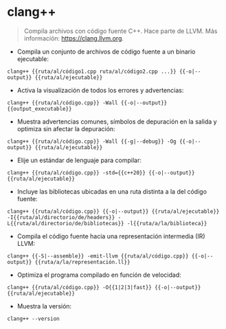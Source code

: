 # clang++

> Compila archivos con código fuente C++.
> Hace parte de LLVM.
> Más información: <https://clang.llvm.org>.

- Compila un conjunto de archivos de código fuente a un binario ejecutable:

`clang++ {{ruta/al/código1.cpp ruta/al/código2.cpp ...}} {{-o|--output}} {{ruta/al/ejecutable}}`

- Activa la visualización de todos los errores y advertencias:

`clang++ {{ruta/al/código.cpp}} -Wall {{-o|--output}} {{output_executable}}`

- Muestra advertencias comunes, símbolos de depuración en la salida y optimiza sin afectar la depuración:

`clang++ {{ruta/al/código.cpp}} -Wall {{-g|--debug}} -Og {{-o|--output}} {{ruta/al/ejecutable}}`

- Elije un estándar de lenguaje para compilar:

`clang++ {{ruta/al/código.cpp}} -std={{c++20}} {{-o|--output}} {{ruta/al/ejecutable}}`

- Incluye las bibliotecas ubicadas en una ruta distinta a la del código fuente:

`clang++ {{ruta/al/código.cpp}} {{-o|--output}} {{ruta/al/ejecutable}} -I{{ruta/al/directorio/de/headers}} -L{{ruta/al/directorio/de/bibliotecas}} -l{{ruta/a/la/biblioteca}}`

- Compila el código fuente hacia una representación intermedia (IR) LLVM:

`clang++ {{-S|--assemble}} -emit-llvm {{ruta/al/código.cpp}} {{-o|--output}} {{ruta/a/la/representación.ll}}`

- Optimiza el programa compilado en función de velocidad:

`clang++ {{ruta/al/código.cpp}} -O{{1|2|3|fast}} {{-o|--output}} {{ruta/al/ejecutable}}`

- Muestra la versión:

`clang++ --version`
